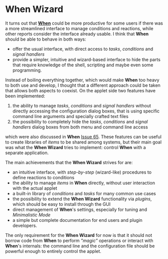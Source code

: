 # When Wizard

It turns out that [**When**](https://github.com/almostearthling/when-command) could be more productive for some users if there was a more streamlined interface to manage conditions and reactions, while other reports consider the interface already usable. I think that **When** should be able to behave in both ways:

* offer the usual interface, with direct access to *tasks*, *conditions* and *signal handlers*
* provide a simpler, intuitive and wizard-based interface to hide the parts that require knowledge of the shell, scripting and maybe even some programming.

Instead of boiling everything together, which would make **When** too heavy to both use and develop, I thought that a different approach could be taken that allows both aspects to coexist. On the applet side two features have been implemented:

1. the ability to manage *tasks*, *conditions* and *signal handlers* without directly accessing the configuration dialog boxes, that is using specific command line arguments and specially crafted text files
2. the possibility to completely hide the *tasks*, *conditions* and *signal handlers* dialog boxes from both menu and command line access

which were also discussed in **When** [Issue 65](https://github.com/almostearthling/when-command/issues/65). These features can be useful to create libraries of *items* to be shared among systems, but their main goal was what the **When Wizard** tries to implement: control **When** with a separate application.

The main achievements that the **When Wizard** strives for are:

* an intuitive interface, with *step-by-step* (wizard-like) procedures to define reactions to conditions
* the ability to manage *items* in **When** directly, without user interaction with the actual applet
* a built-in library of *conditions* and *tasks* for many common use cases
* the possibility to extend the **When Wizard** functionality via *plugins*, which should be easy to install through the GUI
* direct management of **When**'s settings, especially for tuning and *Minimalistic Mode*
* a simple but complete documentation for end users and plugin developers.

The only requirement for the **When Wizard** for now is that it should not borrow code from **When** to perform *"magic"* operations or interact with **When**'s internals: the command line and the configuration file should be powerful enough to entirely control the applet.
